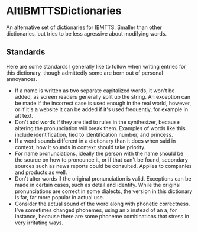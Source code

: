 # AltIBMTTSDictionaries
An alternative set of dictionaries for IBMTTS.
Smaller than other dictionaries, but tries to be less agressive about modifying words.
## Standards
Here are some standards I generally like to follow when writing entries for this dictionary, though admittedly some are born out of personal annoyances.
* If a name is written as two separate capitalized words, it won't be added, as screen readers generally split up the string. An exception can be made if the incorrect case is used enough in the real world, however, or if it's a website it can be added if it's used frequently, for example in alt text.
* Don't add words if they are tied to rules in the synthesizer, because altering the pronunciation will break them. Examples of words like this include identification, tied to identification number, and princess.
* If a word sounds different in a dictionary than it does when said in context, how it sounds in context should take priority.
* For name pronunciations, ideally the person with the name should be the source on how to pronounce it, or if that can't be found, secondary sources such as news reports could be consulted. Applies to companies and products as well.
* Don't alter words if the original pronunciation is valid. Exceptions can be made in certain cases, such as detail and identify. While the original pronunciations are correct in some dialects, the version in this dictionary is far, far more popular in actual use.
* Consider the actual sound of the word along with phonetic correctness. I've sometimes changed phonemes, using an x instead of an a, for instance, because there are some phoneme combinations that stress in very irritating ways.